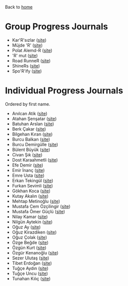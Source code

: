 Back to [home](https://pjournal.github.io)

# Group Progress Journals

+ Kar'R'sızlar ([site](https://pjournal.github.io/mef03g-Kar-R-sizlar/))
+ Müjde 'R' ([site](https://pjournal.github.io/mef03g-mujde-r/))
+ Polat Alemd-R ([site](https://pjournal.github.io/mef03g-polatalemd-r/))
+ 'R' mut ([site](https://pjournal.github.io/mef03g-r-mut/))
+ Road RunneR ([site](https://pjournal.github.io/mef03g-road-runner/))
+ ShineRs ([site](https://pjournal.github.io/mef03g-ShineRs/))
+ Spo'R'ify ([site](https://pjournal.github.io/mef03g-spo-R-ify/))

# Individual Progress Journals

Ordered by first name.

+ Anılcan Atik ([site](https://pjournal.github.io/mef03-Anilcana/))
+ Atahan Şenşatar ([site](https://pjournal.github.io/mef03-atahan01/))
+ Batuhan Arslan ([site](https://pjournal.github.io/mef03-arslnbatu/))
+ Berk Çakar ([site](https://pjournal.github.io/mef03-cakarb/))
+ Bilgehan Kıran ([site](https://pjournal.github.io/mef03-bilgehankiran/))
+ Burcu Balkan ([site](https://pjournal.github.io/mef03-balkanburcu/))
+ Burcu Demirgülle ([site](https://pjournal.github.io/mef03-bdemirgulle/))
+ Bülent Büyük ([site](https://pjournal.github.io/mef03-BulentBuyuk/))
+ Civan Şık ([site](https://pjournal.github.io/mef03-scivan/))
+ Dost Karaahmetli ([site](https://pjournal.github.io/mef03-karaahmetlid/))
+ Efe Demir ([site](https://pjournal.github.io/mef03-Demirefe91/))
+ Emir İnanç ([site](https://pjournal.github.io/mef03-emirinanc/))
+ Emre Usta ([site](https://pjournal.github.io/mef03-emreusta/))
+ Erkan Tekingül ([site](https://pjournal.github.io/mef03-tekingule/))
+ Furkan Sevimli ([site](https://pjournal.github.io/mef03-FurkanSevimli/))
+ Gökhan Koca ([site](https://pjournal.github.io/mef03-gokhankoca/))
+ Kutay Akalın ([site](https://pjournal.github.io/mef03-KutayAkalin/))
+ Mehtap Metinoğlu ([site](https://pjournal.github.io/mef03-mehtapmetinoglu/))
+ Mustafa Cem Özçilingir ([site](https://pjournal.github.io/mef03-mclngr/))
+ Mustafa Ömer Güçlü ([site](https://pjournal.github.io/mef03-MustafaOmerGuclu/))
+ Nilay Kamar ([site](https://pjournal.github.io/mef03-kamarn/))
+ Nilgün Aytekin ([site](https://pjournal.github.io/mef03-Nilgun/))
+ Oğuz Ay ([site](https://pjournal.github.io/mef03-oguzayy/))
+ Oğuz Kirazdiken ([site](https://pjournal.github.io/mef03-oguzkirazdiken/))
+ Oğuz Çolak ([site](https://pjournal.github.io/mef03-oguzcolak/))
+ Özge Beğde ([site](https://pjournal.github.io/mef03-OzgeBegde/))
+ Özgün Kurt ([site](https://pjournal.github.io/mef03-Ozgunkrt/))
+ Özgür Kenanoğlu ([site](https://pjournal.github.io/mef03-ozgurken/))
+ Sezer Ulutaş ([site](https://pjournal.github.io/mef03-SezerUlutas/))
+ Tibet Erdoğan ([site](https://pjournal.github.io/mef03-tibeterdogan/))
+ Tuğçe Aydın ([site](https://pjournal.github.io/mef03-tugceaydin/))
+ Tuğçe Uncu ([site](https://pjournal.github.io/mef03-tugceu/))
+ Tunahan Kılıç ([site](https://pjournal.github.io/mef03-tunahankilic/))
